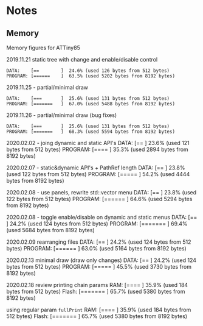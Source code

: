 # Notes

## Memory

Memory figures for ATTiny85

2019.11.21 static tree with change and enable/disable control
```text
DATA:    [==        ]  24.6% (used 126 bytes from 512 bytes)
PROGRAM: [======    ]  63.5% (used 5202 bytes from 8192 bytes)
```

2019.11.25 - partial/minimal draw
```text
DATA:    [===       ]  25.6% (used 131 bytes from 512 bytes)
PROGRAM: [=======   ]  67.0% (used 5488 bytes from 8192 bytes)
```

2019.11.26 - partial/minimal draw (bug fixes)
```text
DATA:    [===       ]  25.6% (used 131 bytes from 512 bytes)
PROGRAM: [=======   ]  68.3% (used 5594 bytes from 8192 bytes)
```

2020.02.02 - joing dynamic and static API's
DATA:    [==        ]  23.6% (used 121 bytes from 512 bytes)
PROGRAM: [====      ]  35.3% (used 2894 bytes from 8192 bytes)

2020.02.07 - static&dynamic API's + PathRef length
DATA:    [==        ]  23.8% (used 122 bytes from 512 bytes)
PROGRAM: [=====     ]  54.2% (used 4444 bytes from 8192 bytes)

2020.02.08 - use panels, rewrite std::vector menu
DATA:    [==        ]  23.8% (used 122 bytes from 512 bytes)
PROGRAM: [======    ]  64.6% (used 5294 bytes from 8192 bytes)

2020.02.08 - toggle enable/disable on dynamic and static menus
DATA:    [==        ]  24.2% (used 124 bytes from 512 bytes)
PROGRAM: [=======   ]  69.4% (used 5684 bytes from 8192 bytes)

2020.02.09 rearranging files
DATA:    [==        ]  24.2% (used 124 bytes from 512 bytes)
PROGRAM: [======    ]  63.0% (used 5164 bytes from 8192 bytes)

2020.02.13 minimal draw (draw only changes)
DATA:    [==        ]  24.2% (used 124 bytes from 512 bytes)
PROGRAM: [=====     ]  45.5% (used 3730 bytes from 8192 bytes)

2020.02.18 review printing chain params
RAM:   [====      ]  35.9% (used 184 bytes from 512 bytes)
Flash: [=======   ]  65.7% (used 5380 bytes from 8192 bytes)

using regular param `fullPrint`
RAM:   [====      ]  35.9% (used 184 bytes from 512 bytes)
Flash: [=======   ]  65.7% (used 5380 bytes from 8192 bytes)
